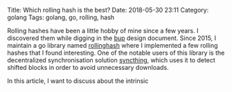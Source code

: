 Title: Which rolling hash is the best?
Date: 2018-05-30 23:11
Category: golang
Tags: golang, go, rolling, hash

Rolling hashes have been a little hobby of mine since a few years. I
discovered them while digging in the [bup][1] design document. Since 2015,
I maintain a go library named [rollinghash][2] where I implemented a few
rolling hashes that I found interesting. One of the notable users of this
library is the decentralized synchronisation solution [syncthing][3],
which uses it to detect shifted blocks in order to avoid unnecessary
downloads.

In this article, I want to discuss about the intrinsic 

[1]: https://bup.github.io/
[2]: https://github.com/chmduquesne/rollinghash
[3]: https://syncthing.net/
